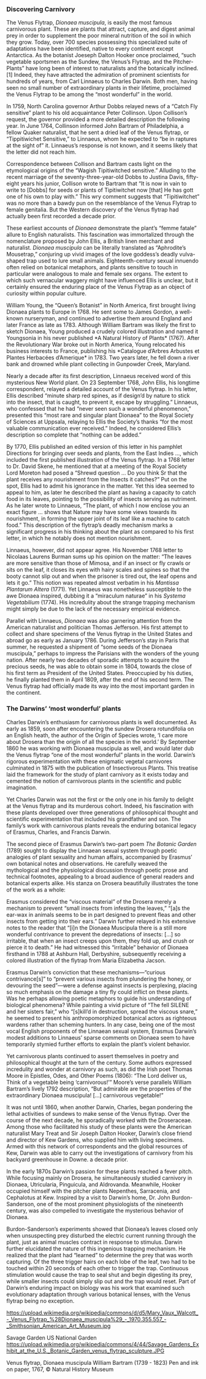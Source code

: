 <param ve-config
	   title="Venus' Flytrap: Queen of the Killer Vegetables"
	   source-image="https://upload.wikimedia.org/wikipedia/commons/0/0f/Banana_Maria_Sibylla_Merian_1705_plate_XII.png" region="236,1695,2055,771"
	   banner="https://www.biodiversitylibrary.org/pageimage/48674418"
	   eid=""
	   about=""
	   layout="vtl"
	   author="John R. Schaefer">

### Discovering Carnivory
The Venus Flytrap, *Dionaea muscipula*, is easily the most famous <param ve-entity eid="Q18240"> carnivorous plant. These are plants that attract, capture, and digest animal prey in order to supplement the poor mineral nutrition of the soil in which they grow. Today, over 700 species possessing this specialized suite of adaptations have been identified, native to every continent except Antarctica. As the botanist <param ve-entity eid="Q157501"> Joeseph Dalton Hooker once proclaimed, “such vegetable sportsmen as the Sundew, the Venus’s Flytrap, and the Pitcher-Plants” have long been of interest to naturalists and the botanically inclined.[1] Indeed, they have attracted the admiration of prominent scientists for hundreds of years, from <param ve-entity eid="Q1043"> Carl Linnaeus to <param ve-entity eid="Q1035"> Charles Darwin. Both men, having seen no small number of extraordinary plants in their lifetime, proclaimed the Venus Flytrap to be among the “most wonderful” in the world.
<param ve-image label="Venus flytrap in the wild" description="prey in flytrap" license="public domain" region="285,500,1637,964" url="https://upload.wikimedia.org/wikipedia/commons/3/37/Venus_Flytrap_showing_trigger_hairs.jpg">
<param ve-image label="Venus flytrap in the wild" description="prey in flytrap" license="public domain"fit="cover" url="https://user-images.githubusercontent.com/72099600/126518592-3ecb9dfd-af74-4cc0-8a42-58cb8f01140a.JPG">
<param ve-image label="Venus flytrap in the wild" description="prey in flytrap" license="public domain" url="https://user-images.githubusercontent.com/72099600/126547565-256b7442-8d6a-4039-9a7d-da627937f418.JPG">

In 1759, North Carolina governor <param ve-entity eid="Q709129"> Arthur Dobbs relayed news of a “Catch Fly sensitive” plant to his old acquaintance <param ve-entity eid="Q1350818"> Peter Collinson.  Upon Collison’s request, the governor provided a more detailed description the following year. In June 1764, Collinson informed <param ve-entity eid="Q528476"> John Bartram of Philadelphia, a fellow <param ve-entity eid="Q170208"> Quaker naturalist, that he sent a dried leaf of the Venus flytrap, or “Tippitiwichet Sensitive,” to Linnaeus, whom he expected to “be in raptures at the sight of” it. Linnaeus’s response is not known, and it seems likely that the letter did not reach him.
<param ve-image label="Venus flytrap in the wild" description="prey in flytrap" license="public domain" region="285,500,1637,964" url="https://upload.wikimedia.org/wikipedia/commons/3/3d/Dionaea%2C_fly._1.jpg">

Correspondence between Collison and Bartram casts light on the etymological origins of the “Wagish Tipitiwitched sensitive.”  Alluding to the recent marriage of the seventy-three-year-old Dobbs to Justina Davis, fifty-eight years his junior, Collison wrote to Bartram that “It is now in vain to write to [Dobbs] for seeds or plants of Tipitiwitchet now [that] He has gott one of his own to play with.” This wry comment suggests that “Tipitiwitchet” was no more than a bawdy pun on the resemblance of the Venus Flytrap to female genitalia. But the Western discovery of the Venus flytrap had actually been first recorded <span data-click-image-zoomto="1192,1670,925,721">a decade prior</span>.
<param ve-image label="Directions for bringing over seeds and plants, from the East-Indies and other distant countries, in a state of vegetation" description="Ellis illustration of flytrap" license="public domain" region="822,138,4110,3201" url="https://www.biodiversitylibrary.org/pageimage/48674418">

These earliest accounts of *Dionaea* demonstrate the plant’s “femme fatale” allure to English naturalists. This fascination was immortalized through the nomenclature proposed by <param ve-entity eid="Q934747"> John Ellis, a British linen merchant and naturalist. *Dionaea muscipula* can be literally translated  as “Aphrodite’s Mousetrap,” conjuring up vivid images of the love goddess’s deadly vulva-shaped trap used to lure small animals. Eighteenth-century sexual innuendo often relied on botanical metaphors, and plants sensitive to touch in particular were analogous to male and female sex organs. The extent to which such vernacular waggery might have influenced Ellis is unclear, but it certainly ensured the enduring place of the Venus Flytrap as an object of curiosity within popular culture.
<param ve-map center="Q659400" zoom="7">
<param ve-map-layer geojson title="Native range" url="flytraprange-2.json">

<param ve-entity eid="Q21613321"> William Young, the “Queen’s Botanist” in North America, first brought living Dionaea plants to Europe in 1768.  He sent some to James Gordon, a well-known nurseryman, and continued to advertise them around England and later France as late as 1783.  Although William Bartram was likely the first to sketch Dionaea, Young produced a crudely colored illustration and named it Youngsonia in his never published *A Natural History of Plants* (1767).  After the Revolutionary War broke out in North America, Young relocated his business interests to France, publishing his *Catalogue d’Arbres Arbustes et Plantes Herbacées d’Amerique* in 1783. Two years later, he fell down a river bank and drowned while plant collecting in Gunpowder Creek, Maryland.
<param ve-image label="Directions for bringing over seeds and plants, from the East-Indies and other distant countries, in a state of vegetation" description="Ellis illustration of flytrap" license="public domain" url="https://iiif.lib.harvard.edu/manifestsimage/ids:400101862">

<param ve-map center="Q1558" zoom="4">
<param ve-map-layer geojson title="Introduced range" url="introducedrange.json">

Nearly a decade after its first description, Linnaeus received word of this mysterious New World plant. On 23 September 1768, John Ellis, his longtime correspondent, relayed a detailed account of the Venus flytrap. In his letter, Ellis described “minute sharp red spines, as if design’d by nature to stick into the insect, that is caught, to prevent it, escape by struggling.”  Linnaeus, who confessed that he had “never seen such a wonderful phenomenon,” presented this “most rare and singular plant Dionaea” to the Royal Society of Sciences at Uppsala, relaying to Ellis the Society’s thanks “for the most valuable communication ever received.”  Indeed, he considered Ellis’s description so complete that “nothing can be added.” 
<param ve-video vid="PYMYxw4Llow">

By 1770, Ellis published an edited version of this letter in his pamphlet Directions for bringing over seeds and plants, from the East Indies ..., which included the first published illustration of the Venus flytrap. In a 1768 letter to Dr. <param ve-entity eid="Q18783607"> David Skene, he mentioned that at a meeting of the Royal Society Lord Moreton had posed a “Shrewd question … Do you think Sr that the plant receives any nourishment from the Insects it catches?”  Put on the spot, Ellis had to admit his ignorance in the matter. Yet this idea seemed to appeal to him, as later he described the plant as having a capacity to catch food in its leaves, pointing to the possibility of insects serving as nutriment. As he later wrote to Linnaeus, “The plant, of which I now enclose you an exact figure … shows that Nature may have some views towards its nourishment, in forming the upper joint of its leaf like a machine to catch food.”  This description of the flytrap’s deadly mechanism marks a significant progress in his thinking about the plant as compared to his first letter, in which he notably does not mention nourishment.
<param ve-d3plus-ring-network 
       url="https://raw.githubusercontent.com/JSTOR-Labs/plant-humanities/main/John/flytrap-correspondence.tsv"
       center="Dionaea muscipula">
			      
Linnaeus, however, did not appear agree. His November 1768 letter to Nicolaas Laurens Burman sums up his opinion on the matter: “The leaves are more sensitive than those of Mimosa, and if an insect or fly crawls or sits on the leaf, it closes its eyes with hairy scales and spines so that the booty cannot slip out and when the prisoner is tired out, the leaf opens and lets it go.”  This notion was repeated almost verbatim in his *Mantissa Plantarum Altera* (1771).  Yet Linnaeus was nonetheless susceptible to the awe Dionaea inspired, dubbing it a “miraculum naturae” in his *Systema Vegetabilium* (1774).  His incredulity about the strange trapping mechanism might simply be due to the lack of the necessary empirical evidence.
<param ve-plant-specimen jpid="10.5555/al.ap.specimen.g00210232">

Parallel with Linnaeus, *Dionaea* was also garnering attention from the American naturalist and politician Thomas Jefferson. His first attempt to collect and share specimens of the Venus flytrap in the United States and abroad go as early as January 1786. During Jefferson’s stay in Paris that summer, he requested a shipment of “some seeds of the Dionaea muscipula,” perhaps to impress the Parisians with the wonders of the young nation.  After nearly two decades of sporadic attempts to acquire the precious seeds, he was able to obtain some in 1804, towards the close of his first term as President of the United States. Preoccupied by his duties, he finally planted them in April 1809, after the end of his second term. The Venus flytrap had officially made its way into the most important garden in the continent. 
<param ve-image label="American Bog Plants" description="Thornton, Illustrated plate of Venus' flytrap" license="public domain" url="https://www.biodiversitylibrary.org/pageimage/307056">
<param ve-image label="American Bog Plants" description="Thornton, Dionaea poem" license="public domain" url="https://www.biodiversitylibrary.org/pageimage/307061">

### The Darwins’ ‘most wonderful’ plants

Charles Darwin’s enthusiasm for carnivorous plants is well documented. As early as 1859, soon after encountering the sundew Drosera rotundifolia on an English heath, the author of the Origin of Species wrote, ‘I care more about Drosera than the origin of all the species in the world.’  By September 1860 he was working with Dionaea muscipula as well, and would later dub the Venus flytrap “one of the most wonderful” plants in the world.  Darwin’s rigorous experimentation with these enigmatic vegetal carnivores culminated in 1875 with the publication of Insectivorous Plants. This treatise laid the framework for the study of plant carnivory as it exists today and cemented the notion of carnivorous plants in the scientific and public imagination.
<param ve-image label="American Bog Plants" description="Illustrated plate of Venus' flytrap" license="public domain" region="822,138,4110,3201" url="https://www.biodiversitylibrary.org/pageimage/307056">

Yet Charles Darwin was not the first or the only one in his family to delight at the Venus flytrap and its murderous cohort. Indeed, his fascination with these plants developed over three generations of philosophical thought and scientific experimentation that included his grandfather and son. The family’s work with carnivorous plants reveals the enduring botanical legacy of Erasmus, Charles, and Francis Darwin.
<param ve-image label="Naturalists Miscelanny" description="Shaw, Illustrated plate of Venus' flytrap" license="public domain" region="-496,324,2480,1983" url="https://www.biodiversitylibrary.org/pageimage/59263121">

The second piece of Erasmus Darwin’s two-part poem *The Botanic Garden* (1789) sought to display the Linnaean sexual system through poetic analogies of plant sexuality and human affairs, accompanied by Erasmus’ own botanical notes and observations. He carefully weaved the mythological and the physiological discussion through poetic prose and technical footnotes, appealing to a broad audience of general readers and botanical experts alike. His stanza on Drosera beautifully illustrates the tone of the work as a whole:
<param ve-image label="Directions for bringing over seeds and plants, from the East-Indies and other distant countries, in a state of vegetation" description="Ellis illustration of flytrap" license="public domain" url="https://www.biodiversitylibrary.org/pageimage/55098697">
<param ve-image label="Directions for bringing over seeds and plants, from the East-Indies and other distant countries, in a state of vegetation" description="Ellis illustration of flytrap" license="public domain" url="https://www.biodiversitylibrary.org/pageimage/55098698">

Erasmus considered the “viscous material” of the Drosera merely a mechanism to prevent “small insects from infesting the leaves,” “[a]s the ear-wax in animals seems to be in part designed to prevent fleas and other insects from getting into their ears.”  Darwin further relayed in his extensive notes to the reader that “[i]n the Dionaea Muscipula there is a still more wonderful contrivance to prevent the depredations of insects: [...] so irritable, that when an insect creeps upon them, they fold up, and crush or pierce it to death.”  He had witnessed this “irritable” behavior of Dionaea firsthand in 1788 at Ashburn Hall, Derbyshire, subsequently receiving a colored illustration of the flytrap from Maria Elizabetha Jacson.
<param ve-compare curtain url="https://www.biodiversitylibrary.org/pageimage/55098696" label="Botanic Garden" region="-449,518,3346,2605" attribution="Calum Elliot and Emma Molford" license="No Known Copyright">
<param ve-compare url="https://www.biodiversitylibrary.org/pageimage/59263121" label="Naturalists Misc." region="-496,288,2480,1983" license="No Known Copyright">

Erasmus Darwin’s conviction that these mechanisms—“curious contrivance[s]” to “prevent various insects from plundering the honey, or devouring the seed”—were a defense against insects is perplexing, placing so much emphasis on the damage a tiny fly could inflict on these plants.  Was he perhaps allowing poetic metaphors to guide his understanding of biological phenomena? While painting a vivid picture of “The fell SILENE and her sisters fair,” who “[s]kill’d in destruction, spread the viscous snare,” he seemed to present his anthropomorphized botanical actors as righteous wardens rather than scheming hunters.  In any case, being one of the most vocal English proponents of the Linnaean sexual system, Erasmus Darwin’s modest additions to Linnaeus’ sparse comments on Dionaea seem to have temporarily stymied further efforts to explain the plant’s violent behavior.
<param ve-image label="Directions for bringing over seeds and plants, from the East-Indies and other distant countries, in a state of vegetation" description="Ellis illustration of flytrap" license="public domain" region="822,138,4110,3201" url="https://www.biodiversitylibrary.org/pageimage/55098696">

Yet carnivorous plants continued to assert themselves in poetry and philosophical thought at the turn of the century. Some authors expressed incredulity and wonder at carnivory as such, as did the Irish poet Thomas Moore in Epistles, Odes, and Other Poems (1806): “The Lord deliver us, Think of a vegetable being ‘carnivorous!’”  Moore’s verse parallels William Bartram’s lively 1792 description, “But admirable are the properties of the extraordinary Dionaea muscipula! [...] carnivorous vegetable!”
<param ve-image label="Venus flytrap in the wild" description="prey in flytrap" license="public domain" region="285,500,1637,964" url="https://upload.wikimedia.org/wikipedia/commons/3/3d/Dionaea%2C_fly._1.jpg">

It was not until 1860, when another Darwin, Charles, began pondering the lethal activities of sundews to make sense of the Venus flytrap. Over the course of the next decade, he sporadically worked with the Droseraceae. Among those who facilitated his study of these plants were the American naturalist Mary Treat and Sir Joseph Dalton Hooker, Darwin’s close friend and director of Kew Gardens, who supplied him with living specimens. Armed with this network of correspondents and the global resources of Kew, Darwin was able to carry out the investigations of carnivory from his backyard greenhouse in Downe. <span data-click-image-zoomto="238,3,1001,801">a decade prior</span>.
<param ve-image label="Venus flytrap in the wild" description="Dodo, flytrap and elephant" license="public domain" url="https://upload.wikimedia.org/wikipedia/commons/b/b1/Above%2C_a_dodo%2C_a_venus_flytrap%2C_two_plants%2C_a_shell%2C_a_flyin_Wellcome_V0020667EL.jpg">

In the early 1870s Darwin’s passion for these plants reached a fever pitch. While focusing mainly on Drosera, he simultaneously studied carnivory in Dionaea, Utricularia, Pinguicula, and Aldrovanda. Meanwhile, Hooker occupied himself with the pitcher plants Nepenthes, Sarracenia, and Cephalotus at Kew. Inspired by a visit to Darwin’s home, Dr. John Burdon-Sanderson, one of the most prominent physiologists of the nineteenth century, was also compelled to investigate the mysterious behavior of Dionaea.
<param ve-graphic img="https://upload.wikimedia.org/wikipedia/commons/9/9d/Dionaea_muscipula_closing_trap_animation.gif" title="Triggering a trap">
<param ve-graphic img="https://media.giphy.com/media/pBj0EoGSYjGms/giphy.gif" title="Little Shop of Horrors">

Burdon-Sanderson’s experiments showed that Dionaea’s leaves closed only when unsuspecting prey disturbed the electric current running through the plant, just as animal muscles contract in response to stimulus. Darwin further elucidated the nature of this  ingenious trapping mechanism. He realized that the plant had “learned” to determine the prey that was worth capturing. Of the three trigger hairs on each lobe of the leaf, two had to be touched within 20 seconds of each other to trigger the trap. Continuous stimulation would cause the trap to seal shut and begin digesting its prey, while smaller insects could simply slip out and the trap would reset. Part of Darwin’s enduring impact on biology was his work that examined such evolutionary adaptation through various botanical lenses, with the Venus flytrap being no exception.
<param ve-image label="Venus flytrap in the wild" description="prey in flytrap" license="public domain" region="285,500,1637,964" url="https://upload.wikimedia.org/wikipedia/commons/3/37/Venus_Flytrap_showing_trigger_hairs.jpg">

https://upload.wikimedia.org/wikipedia/commons/d/d5/Mary_Vaux_Walcott_-_Venus_Flytrap_%28Dionaea_muscipula%29_-_1970.355.557_-_Smithsonian_American_Art_Museum.jpg

Savage Garden US National Garden https://upload.wikimedia.org/wikipedia/commons/4/44/Savage_Gardens_Exhibit_at_the_U.S._Botanic_Garden_venus_flytrap_sculpture.JPG

Venus flytrap, Dionaea muscipula
William Bartram (1739 - 1823)
Pen and ink on paper, 1767, © Natural History Museum

